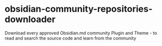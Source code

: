 # obsidian-community-repositories-downloader
Download every approved Obsidian.md community Plugin and Theme - to read and search the source code and learn from the community
